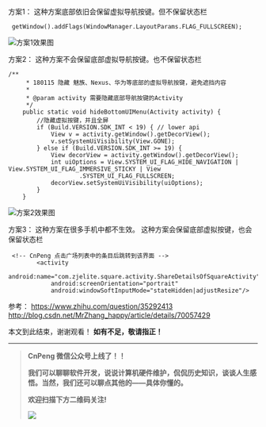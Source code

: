 
方案1：
这种方案底部依旧会保留虚拟导航按键。但不保留状态栏

```
 getWindow().addFlags(WindowManager.LayoutParams.FLAG_FULLSCREEN);
```
![方案1效果图](http://upload-images.jianshu.io/upload_images/2551993-6b9c41eb7bab9f20.png?imageMogr2/auto-orient/strip%7CimageView2/2/w/1240)






方案2：
这种方案不会保留底部虚拟导航按键。也不保留状态栏
```
/**
     * 180115 隐藏 魅族、Nexus、华为等底部的虚拟导航按键，避免遮挡内容
     *
     * @param activity 需要隐藏底部导航按键的Activity
     */
    public static void hideBottomUIMenu(Activity activity) {
        //隐藏虚拟按键，并且全屏  
        if (Build.VERSION.SDK_INT < 19) { // lower api  
            View v = activity.getWindow().getDecorView();
            v.setSystemUiVisibility(View.GONE);
        } else if (Build.VERSION.SDK_INT >= 19) {
            View decorView = activity.getWindow().getDecorView();
            int uiOptions = View.SYSTEM_UI_FLAG_HIDE_NAVIGATION | View.SYSTEM_UI_FLAG_IMMERSIVE_STICKY | View
                    .SYSTEM_UI_FLAG_FULLSCREEN;
            decorView.setSystemUiVisibility(uiOptions);
        }
    }
```
![方案2效果图](http://upload-images.jianshu.io/upload_images/2551993-6f308f4e0dc12583.png?imageMogr2/auto-orient/strip%7CimageView2/2/w/1240)



方案3：
这种方案在很多手机中都不生效。
这种方案会保留底部虚拟按键，也会保留状态栏
```
 <!-- CnPeng 点击广场列表中的条目后跳转到该界面 -->
        <activity
            android:name="com.zjelite.square.activity.ShareDetailsOfSquareActivity"
            android:screenOrientation="portrait"
            android:windowSoftInputMode="stateHidden|adjustResize"/>
```


参考：
https://www.zhihu.com/question/35292413
http://blog.csdn.net/MrZhang_happy/article/details/70057429


本文到此结束，谢谢观看！
**如有不足，敬请指正！**

---

>**CnPeng 微信公众号上线了！！**
>
>**我们可以聊聊软件开发，说说计算机硬件维护，侃侃历史知识，谈谈人生感悟。当然，我们还可以聊点其他的——具体你懂的。**
>
>**欢迎扫描下方二维码关注!**
>
>![](http://upload-images.jianshu.io/upload_images/2551993-d4bb113b7a0bf81d.png?imageMogr2/auto-orient/strip%7CimageView2/2/w/1240)
